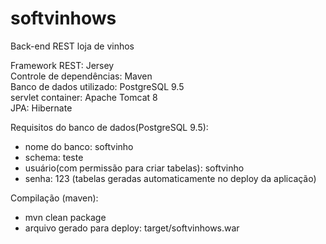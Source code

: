 # softvinhows
Back-end REST loja de vinhos <br>

Framework REST: Jersey <br>
Controle de dependências: Maven <br>
Banco de dados utilizado: PostgreSQL 9.5 <br>
servlet container: Apache Tomcat 8 <br>
JPA: Hibernate <br>

Requisitos do banco de dados(PostgreSQL 9.5): 
  - nome do banco: softvinho
  - schema: teste
  - usuário(com permissão para criar tabelas): softvinho
  - senha: 123
  (tabelas geradas automaticamente no deploy da aplicação)
  
Compilação (maven): 
  - mvn clean package
  - arquivo gerado para deploy: target/softvinhows.war
  
